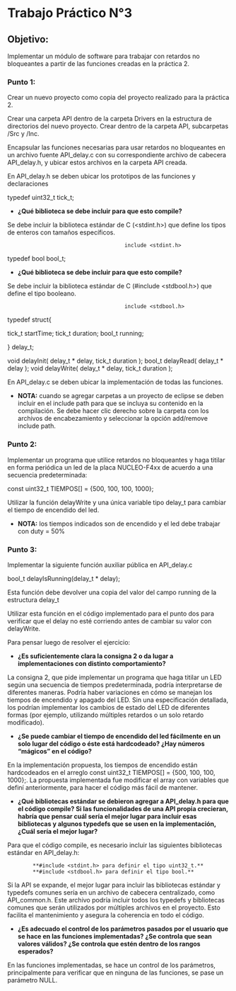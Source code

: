 # Trabajo Práctico N°3

## Objetivo:

Implementar un módulo de software para trabajar con retardos no bloqueantes a partir de las funciones creadas en la práctica 2.


### Punto 1:

Crear un nuevo proyecto como copia del proyecto realizado para la práctica 2.

Crear una carpeta API dentro de la carpeta Drivers en la estructura de directorios del nuevo proyecto. Crear dentro de la carpeta API, subcarpetas /Src y /Inc.

Encapsular las funciones necesarias para usar retardos no bloqueantes en un archivo fuente API_delay.c con su correspondiente archivo de cabecera API_delay.h, y ubicar estos archivos en la carpeta API creada.

En API_delay.h se deben ubicar los prototipos de las funciones y declaraciones

typedef uint32_t tick_t;

* **¿Qué biblioteca se debe incluir para que esto compile?**

Se debe incluir la biblioteca estándar de C (<stdint.h>) que define los tipos de enteros con tamaños específicos.

                                         include <stdint.h>


typedef bool bool_t;

* **¿Qué biblioteca se debe incluir para que esto compile?**

Se debe incluir la biblioteca estándar de C (#include <stdbool.h>) que define el tipo booleano.

                                         include <stdbool.h>

typedef struct{

   tick_t startTime;
   tick_t duration;
   bool_t running;
   
} delay_t;

void delayInit( delay_t * delay, tick_t duration );
bool_t delayRead( delay_t * delay );
void delayWrite( delay_t * delay, tick_t duration );

En API_delay.c se deben ubicar la implementación de todas las funciones.

* **NOTA:** cuando se agregar carpetas a un proyecto de eclipse se deben incluir en el include path para que se incluya su contenido en la compilación.  Se debe hacer clic derecho sobre la carpeta con los archivos de encabezamiento y seleccionar la opción add/remove include path.


### Punto 2:

Implementar un programa que utilice retardos no bloqueantes y haga titilar en forma periódica un led de la placa NUCLEO-F4xx de acuerdo a una secuencia predeterminada:

const uint32_t TIEMPOS[] = {500, 100, 100, 1000};

Utilizar la función delayWrite y una única variable tipo delay_t para cambiar el tiempo de encendido del led.

* **NOTA:** los tiempos indicados son de encendido y el led debe trabajar con duty = 50%


### Punto 3:

Implementar la siguiente función auxiliar pública en API_delay.c

bool_t delayIsRunning(delay_t * delay);

Esta función debe devolver una copia del valor del campo running de la estructura delay_t

Utilizar esta función en el código implementado para el punto dos para verificar que el delay no esté corriendo antes de cambiar su valor con delayWrite.


Para pensar luego de resolver el ejercicio:

* **¿Es suficientemente clara la consigna 2 o da lugar a implementaciones con distinto comportamiento?**

La consigna 2, que pide implementar un programa que haga titilar un LED según una secuencia de tiempos predeterminada, podría interpretarse de diferentes maneras. Podría haber variaciones en cómo se manejan los tiempos de encendido y apagado del LED. Sin una especificación detallada, los podrían implementar los cambios de estado del LED de diferentes formas (por ejemplo, utilizando múltiples retardos o un solo retardo modificado).

* **¿Se puede cambiar el tiempo de encendido del led fácilmente en un solo lugar del código o éste está hardcodeado? ¿Hay números “mágicos” en el código?**

En la implementación propuesta, los tiempos de encendido están hardcodeados en el arreglo const uint32_t TIEMPOS[] = {500, 100, 100, 1000};. La propuesta implementada fue modificar el array con variables que definí anteriormente, para hacer el código más fácil de mantener.

* **¿Qué bibliotecas estándar se debieron agregar a API_delay.h para que el código compile? Si las funcionalidades de una API propia crecieran, habría que pensar cuál sería el mejor lugar para incluir esas bibliotecas y algunos typedefs que se usen en la implementación, ¿Cuál sería el mejor lugar?**

Para que el código compile, es necesario incluir las siguientes bibliotecas estándar en API_delay.h:

			**#include <stdint.h> para definir el tipo uint32_t.**
			**#include <stdbool.h> para definir el tipo bool.**
			
Si la API se expande, el mejor lugar para incluir las bibliotecas estándar y typedefs comunes sería en un archivo de cabecera centralizado, como API_common.h. Este archivo podría incluir todos los typedefs y bibliotecas comunes que serán utilizados por múltiples archivos en el proyecto. Esto facilita el mantenimiento y asegura la coherencia en todo el código.

* **¿Es adecuado el control de los parámetros pasados por el usuario que se hace en las funciones implementadas? ¿Se controla que sean valores válidos? ¿Se controla que estén dentro de los rangos esperados?**

En las funciones implementadas, se hace un control de los parámetros, principalmente para verificar que en ninguna de las funciones, se pase un parámetro NULL.

